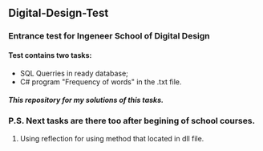 ## Digital-Design-Test
### Entrance test for Ingeneer School of Digital Design
#### Test contains two tasks:
* SQL Querries in ready database;
* C# program "Frequency of words" in the .txt file.  
##### This repository for my solutions of this tasks.
### P.S. Next tasks are there too after begining of school courses.  
1. Using reflection for using method that located in dll file.
